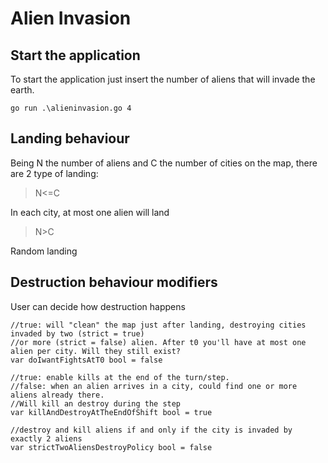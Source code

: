 # Alien Invasion
## Start the application
To start the application just insert the number of aliens that will invade the earth.
```
go run .\alieninvasion.go 4
```
## Landing behaviour
Being N the number of aliens and C the number of cities on the map, there are 2 type of landing:

>N<=C

In each city, at most one alien will land

>N>C

Random landing

## Destruction behaviour modifiers
User can decide how destruction happens
```
//true: will "clean" the map just after landing, destroying cities invaded by two (strict = true)
//or more (strict = false) alien. After t0 you'll have at most one alien per city. Will they still exist?
var doIwantFightsAtT0 bool = false

//true: enable kills at the end of the turn/step.
//false: when an alien arrives in a city, could find one or more aliens already there.
//Will kill an destroy during the step
var killAndDestroyAtTheEndOfShift bool = true

//destroy and kill aliens if and only if the city is invaded by exactly 2 aliens
var strictTwoAliensDestroyPolicy bool = false
```